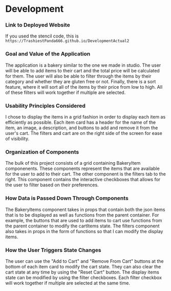 # Development

### Link to Deployed Website

If you used the stencil code, this is `https://TrashiestPanda666.github.io/DevelopmentActual2`

### Goal and Value of the Application

The application is a bakery similar to the one we made in studio. The user will be able to add items to their cart and the total price
will be calculated for them. The user will also be able to filter through the items by their category and whether they are gluten free or not.
Finally, there is a sort feature, where it will sort all of the items by their price from low to high. All of these filters will work together 
if multiple are selected.

### Usability Principles Considered

I chose to display the items in a grid fashion in order to display each item as efficiently as possible. Each item card has a header
for the name of the item, an image, a description, and buttons to add and remove it from the user's cart. The filters and cart are on the right
side of the screen for ease of visibility.

### Organization of Components

The bulk of this project consists of a grid containing BakeryItem componenents. These components represent the items that are available for
the user to add to their cart. The other component is the filters tab to the right. This component contains the interactive checkboxes that
allows for the user to filter based on their preferences. 

### How Data is Passed Down Through Components

The BakeryItems component takes in props that contain both the json items that is to be displayed as well as functions from the parent 
container. For example, the buttons that are used to add items to cart use functions from the parent container to modify the cartItems state.
The filters component also takes in props in the form of functions so that I can modify the display items.

### How the User Triggers State Changes

The user can use the "Add to Cart" and "Remove From Cart" buttons at the bottom of each item card to modify the cart state. They can also
clear the cart state at any time by using the "Reset Cart" button. The display items state can be modified by using the filter checkboxes. Each
filter checkbox will work together if multiple are selected at the same time.
